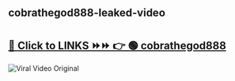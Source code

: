 
 ## cobrathegod888-leaked-video 

# <h2><a href="https://clipsfans.com/cobrathegod888&ref=git">🔗 Click to LINKS ⏩⏩ 👉 🟢 cobrathegod888 </a></h2>

<a href="https://clipsfans.com/cobrathegod888&ref=git" rel="nofollow" data-target="animated-image.originalLink"><img src="https://i.ibb.co.com/xMMVF88/686577567.gif" alt="Viral Video Original" style="max-width: 100%; display: inline-block;" data-target="animated-image.originalImage"></a>

